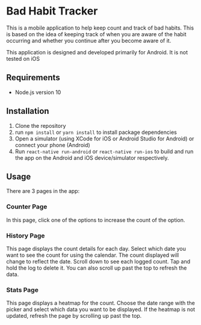 # Bad Habit Tracker #

This is a mobile application to help keep count and track of bad habits. This is based on the idea of keeping track of when you are aware of the habit occurring and whether you continue after you become aware of it.

This application is designed and developed primarily for Android. It is not tested on iOS

## Requirements ##

* Node.js version 10

## Installation ##

1. Clone the repository
1. run `npm install` or `yarn install` to install package dependencies
1. Open a simulator (using XCode for iOS or Android Studio for Android) or connect your phone (Android)
1. Run `react-native run-android` or `react-native run-ios` to build and run the app on the Android and iOS device/simulator respectively.

## Usage ##

There are 3 pages in the app:

### Counter Page ###

In this page, click one of the options to increase the count of the option.

### History Page ###

This page displays the count details for each day. Select which date you want to see the count for using the calendar. The count displayed will change to reflect the date. Scroll down to see each logged count. Tap and hold the log to delete it. You can also scroll up past the top to refresh the data.

### Stats Page ###

This page displays a heatmap for the count. Choose the date range with the picker and select which data you want to be displayed. If the heatmap is not updated, refresh the page by scrolling up past the top.

